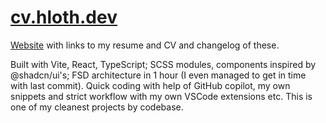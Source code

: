 # [cv.hloth.dev](https://cv.hloth.dev)

[Website](https://cv.hloth.dev) with links to my resume and CV and changelog of these.

Built with Vite, React, TypeScript; SCSS modules, components inspired by @shadcn/ui's; FSD architecture in 1 hour (I even managed to get in time with last commit). Quick coding with help of GitHub copilot, my own snippets and strict workflow with my own VSCode extensions etc. This is one of my cleanest projects by codebase.